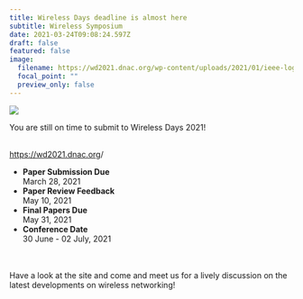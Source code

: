 ```yaml
---
title: Wireless Days deadline is almost here
subtitle: Wireless Symposium
date: 2021-03-24T09:08:24.597Z
draft: false
featured: false
image:
  filename: https://wd2021.dnac.org/wp-content/uploads/2021/01/ieee-logo.gif
  focal_point: ""
  preview_only: false
---
```



![](https://wd2021.dnac.org/wp-content/uploads/2020/09/cropped-eiffel-tower-2000717_1920.jpg)

You are still on time to submit to Wireless Days 2021!

\
<https://wd2021.dnac.org>/

* **Paper Submission Due**\
  March 28, 2021
* **Paper Review Feedback**\
  May 10, 2021
* **Final Papers Due**\
  May 31, 2021
* **Conference Date**\
  30 June - 02 July, 2021

\
\
Have a look at the site and come and meet us for a lively discussion on the latest developments on wireless networking!